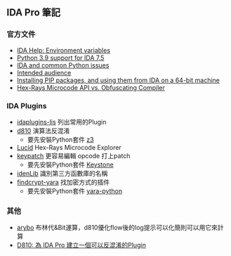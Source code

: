 
<!-- ABOUT THE PROJECT -->
## IDA Pro 筆記

<!-- GETTING STARTED -->
### 官方文件
* [IDA Help: Environment variables](https://www.hex-rays.com/products/ida/support/idadoc/1375.shtml)
* [Python 3.9 support for IDA 7.5](https://hex-rays.com/blog/python-3-9-support-for-ida-7-5/)
* [IDA and common Python issues](https://hex-rays.com/blog/ida-and-common-python-issues/)
* [Intended audience](https://hex-rays.com/products/ida/support/ida74_idapython_no_bc695_porting_guide.shtml)
* [Installing PIP packages, and using them from IDA on a 64-bit machine](https://hex-rays.com/blog/installing-pip-packages-and-using-them-from-ida-on-a-64-bit-machine/)
* [Hex-Rays Microcode API vs. Obfuscating Compiler](https://hex-rays.com/blog/hex-rays-microcode-api-vs-obfuscating-compiler/)

### IDA Plugins
* [idaplugins-lis](https://github.com/onethawt/idaplugins-list) 列出常用的Plugin
* [d810](https://github.com/joydo/d810) 演算法反混淆
    - 要先安裝Python套件 [z3](https://github.com/Z3Prover/z3)
* [Lucid](https://github.com/gaasedelen/lucid) Hex-Rays Microcode Explorer
* [keypatch](https://github.com/keystone-engine/keypatch) 更容易編輯 opcode 打上patch
    - 要先安裝Python套件 [Keystone](https://www.keystone-engine.org/)
* [idenLib](plugins/idenLib/) 識別第三方函數庫的名稱
* [findcrypt-yara](https://github.com/polymorf/findcrypt-yara) 找加密方式的插件
  - 要先安裝Python套件 [yara-python](https://github.com/VirusTotal/yara-python)


###  其他
* [arybo](https://pythonhosted.org/arybo/) 布林代&Bit運算，d810優化flow後的log提示可以化簡則可以用它來計算
* [D810: 為 IDA Pro 建立一個可以反混淆的Plugin](https://eshard.com/posts/d810-deobfuscation-ida-pro) 
